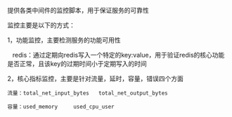 提供各类中间件的监控脚本，用于保证服务的可靠性

监控主要是以下的方式：

1，功能监控，主要检测服务的功能可用性

    redis：通过定期向redis写入一个特定的key:value，用于验证redis的核心功能是否正常，且该key的过期时间小于定期写入的时间
 
2，核心指标监控，主要是针对流量，延时，容量，错误四个方面

    流量：total_net_input_bytes   total_net_output_bytes
    
    容量：used_memory     used_cpu_user
